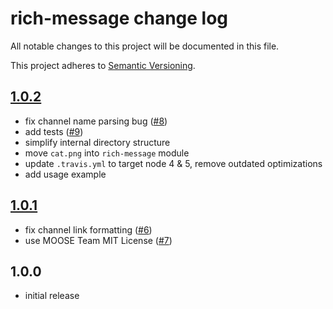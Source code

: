 # rich-message change log

All notable changes to this project will be documented in this file.

This project adheres to [Semantic Versioning](http://semver.org/).

## [1.0.2](https://github.com/moose-team/rich-message/compare/v1.0.1...v1.0.2)

* fix channel name parsing bug ([#8](https://github.com/moose-team/rich-message/issues/8))
* add tests ([#9](https://github.com/moose-team/rich-message/pull/9))
* simplify internal directory structure
* move `cat.png` into `rich-message` module
* update `.travis.yml` to target node 4 & 5, remove outdated optimizations
* add usage example

## [1.0.1](https://github.com/moose-team/rich-message/compare/v1.0.0...v1.0.1)

* fix channel link formatting ([#6](https://github.com/moose-team/rich-message/pull/6))
* use MOOSE Team MIT License ([#7](https://github.com/moose-team/rich-message/pull/7))

## 1.0.0
* initial release
